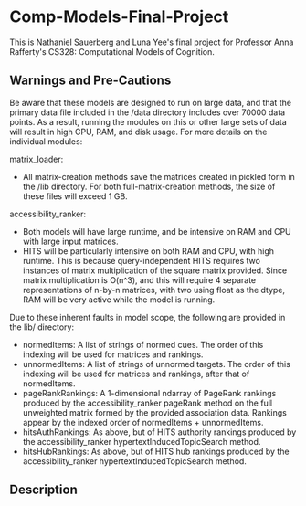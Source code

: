 # Comp-Models-Final-Project

This is Nathaniel Sauerberg and Luna Yee's final project for Professor Anna Rafferty's CS328: Computational Models of Cognition.

## Warnings and Pre-Cautions

Be aware that these models are designed to run on large data, and that the primary data file included in the /data directory includes
over 70000 data points. As a result, running the modules on this or other large sets of data will result in high CPU, RAM, and disk
usage. For more details on the individual modules:

matrix_loader:
- All matrix-creation methods save the matrices created in pickled form in the /lib directory. For both full-matrix-creation
methods, the size of these files will exceed 1 GB.

accessibility_ranker:
- Both models will have large runtime, and be intensive on RAM and CPU with large input matrices.
- HITS will be particularly intensive on both RAM and CPU, with high runtime. This is because query-independent HITS requires two
instances of matrix multiplication of the square matrix provided. Since matrix multiplication is O(n^3), and this will require 4
separate representations of n-by-n matrices, with two using float as the dtype, RAM will be very active while the model is running.

Due to these inherent faults in model scope, the following are provided in the lib/ directory:
- normedItems: A list of strings of normed cues. The order of this indexing will be used for matrices and rankings.
- unnormedItems: A list of strings of unnormed targets. The order of this indexing will be used for matrices and rankings, after that
of normedItems.
- pageRankRankings: A 1-dimensional ndarray of PageRank rankings produced by the accessibility_ranker pageRank method on the full
unweighted matrix formed by the provided association data. Rankings appear by the indexed order of normedItems + unnormedItems.
- hitsAuthRankings: As above, but of HITS authority rankings produced by the accessibility_ranker hypertextInducedTopicSearch method.
- hitsHubRankings: As above, but of HITS hub rankings produced by the accessibility_ranker hypertextInducedTopicSearch method.

## Description
